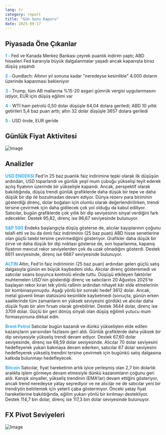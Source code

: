 ```yaml
---
lang: tr
category: report
title: "Gün Sonu Raporu"
date: 2025-09-17
---
```



<h2>Piyasada Öne Çıkanlar</h2>
<strong style="color: #2caef7;">1 - </strong> Fed ve Kanada Merkez Bankası çeyrek puanlık indirim yaptı; ABD hisseleri Fed kararıyla büyük dalgalanmalar yaşadı ancak kapanışta biraz düşüş yaşandı

<strong style="color: #2caef7;">2 - </strong> Gundlach: Altının yıl sonuna kadar "neredeyse kesinlikle" 4.000 doların üzerinde kapanması bekleniyor


<strong style="color: #2caef7;">3 - </strong> Trump, tüm AB mallarına %15-20 asgari gümrük vergisi uygulanmasını istiyor, EUR için düşüş eğilimi var

<strong style="color: #2caef7;">4 - </strong> WTI ham petrolü 0,50 dolar düşüşle 64,04 dolara geriledi; ABD 10 yıllık getirileri 5,4 baz puan arttı; altın 32 dolar düşüşle 3657 dolara geriledi

<strong style="color: #2caef7;">5 - </strong> USD önde, EUR geride



<h2>Günlük Fiyat Aktivitesi</h2>
<img src="https://markleighedu.github.io/img/Sep-2025/17-Sep-2025/price.jpg" alt="Image"/>

<h2>Analizler</h2>
<strong style="color: #2caef7;">USD ENDEKSI</strong> Fed'in 25 baz puanlık faiz indirimine tepki olarak ilk düşüşün ardından, USD toparlandı ve günlük yeşil mum çubuğu yükselişi teyit ederek açılış fiyatının üzerinde bir yükselişle kapandı. Ancak, perspektif olarak bakıldığında, düşüş trendi günlük grafiklerde daha düşük bir tepe ve daha düşük bir dip ile bozulmadan devam ediyor. Dünya rezerv para biriminin gösterdiği direnç, dolar boğaları için olumlu olarak değerlendirilirken, trendi tersine çevirmek için daha gidilecek çok yol olduğu da kabul ediliyor. Satıcılar, bugün grafiklerde çok yıllık bir dip seviyesinin sinyal verdiğini fark edecekler. Destek 95,82, direnç ise 96,67 seviyesinde bulunuyor.

<strong style="color: #2caef7;">S&P 500</strong> Endeks başlangıçta düşüş gösterse de, alıcılar kayıplarının çoğunu telafi etti ve bu da ılımlı faiz indiriminin (25 baz puan) ABD hisse senetlerine olan güçlü talebi tersine çevirmediğini gösteriyor. Grafikler daha düşük bir zirve ve daha düşük bir dip noktası gösterse de, son toparlanma, kapanış fiyatının mevcut rekor seviyelerden çok da uzak olmadığını gösterdi. Destek 6611 seviyesinde, direnç ise 6687 seviyesinde bulunuyor.

<strong style="color: #2caef7;">ALTIN</strong> Altın, Fed'in faiz indiriminin (25 baz puan) ardından gelen güçlü satış dalgasıyla günün en büyük kaybedeni oldu. Alıcılar direnç gösteremedi ve satıcılar seans boyunca kontrolü elinde tuttu. Düşüşü etkileyen faktörler muhtemelen USD'nin gösterdiği direnç ve satıcıların 20 Ağustos 2025'te başlayan rekor kıran tek yönlü rallinin ardından nihayet kâr elde etmelerinin bir kombinasyonuydu. Aşağı yönlü bir sonraki hedef 3612 dolar. Ancak, metal güvenli liman statüsünü kesinlikle kaybetmedi (sonuçta, günün erken saatlerinde tüm zamanların en yüksek seviyesini gördük) ve alıcılar daha düşük fiyatı bir alım fırsatı olarak görebilirler. Destek 3644 dolar, direnç ise 3709 dolar. Güçlü bir geri dönüş sinyali olan düşüş eğilimli yutucu mum formasyonuna dikkat edin.

<strong style="color: #2caef7;">Brent Petrol</strong> Satıcılar bugün kazandı ve dünkü yükselişten elde edilen kazançların yarısından fazlasını geri aldı. Günlük grafiklerde daha yüksek bir dip seviyesiyle yükseliş trendi devam ediyor. Destek 67,60 dolar seviyesinde, direnç ise 68,59 dolar seviyesinde. Alıcılar 70 dolar seviyesini hedefleyerek yukarı bakmaya devam ederken, satıcılar 67 dolar seviyesini hedefleyerek yükseliş trendini tersine çevirmek için bugünkü satış dalgasına katkıda bulunmayı hedefleyecek.

<strong style="color: #2caef7;">Bitcoin</strong> Satıcılar, fiyat hareketinin artık iyice yerleşmiş olan 2,7 bin dolarlık aralıkta işlem görmeye devam etmesiyle dünkü kazanımların çoğunu geri aldı. Karışık sinyaller, yükseliş trendinin (EMA'lar) devam ettiğini gösteriyor, ancak trend neredeyse yatay seyrediyor ve ne alıcılar ne de satıcılar yeni bir trend/yön belirlemek için yeterli çaba göstermiyor. Önceki yatay fiyat hareketlerine bakıldığında, eğilim yukarı yönlü bir kırılmayı destekliyor. Destek 114,7 bin dolar, direnç ise 117,3 bin dolar seviyesinde bulunuyor.



<h2>FX Pivot Seviyeleri</h2>
<img src="https://markleighedu.github.io/img/Sep-2025/17-Sep-2025/pivot.jpg" alt="Image"/>